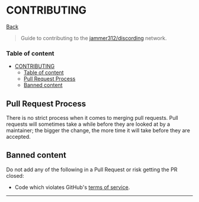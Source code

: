 
# CONTRIBUTING

[Back](../README.md)

> Guide to contributing to the [jammer312/discording](https://github.com/jammer312/discording) network.

### Table of content
- [CONTRIBUTING](#contributing)
    - [Table of content](#table-of-content)
  - [Pull Request Process](#pull-request-process)
  - [Banned content](#banned-content)

## Pull Request Process

There is no strict process when it comes to merging pull requests. Pull requests will sometimes take a while before they are looked at by a maintainer; the bigger the change, the more time it will take before they are accepted.

## Banned content

Do not add any of the following in a Pull Request or risk getting the PR closed:

* Code which violates GitHub's [terms of service](https://github.com/site/terms).

---
